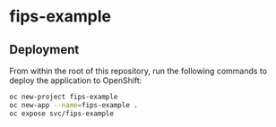 # fips-example

## Deployment

From within the root of this repository, run the following commands to deploy the application to OpenShift:

```bash
oc new-project fips-example
oc new-app --name=fips-example .
oc expose svc/fips-example
```
